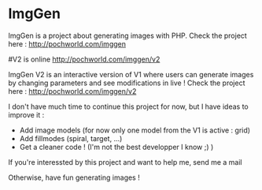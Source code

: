 # ImgGen
ImgGen is a project about generating images with PHP.
Check the project here : http://pochworld.com/imggen


#V2 is online
http://pochworld.com/imggen/v2

ImgGen V2 is an interactive version of V1 where users can generate images by changing parameters and see modifications in live !
Check the project here : http://pochworld.com/imggen/v2

I don't have much time to continue this project for now, but I have ideas to improve it :
- Add image models (for now only one model from the V1 is active : grid)
- Add fillmodes (spiral, target, ...)
- Get a cleaner code ! (I'm not the best developper I know ;) )

If you're interessted by this project and want to help me, send me a mail

Otherwise, have fun generating images !
